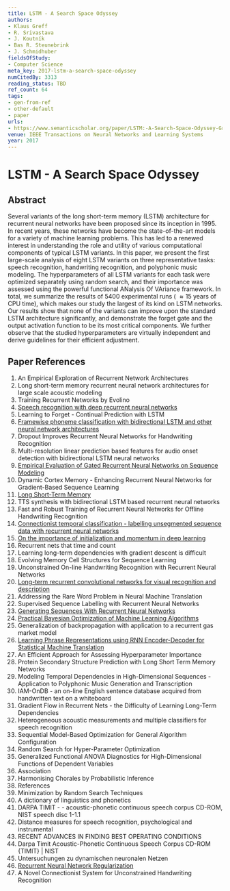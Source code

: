 ```yaml
---
title: LSTM - A Search Space Odyssey
authors:
- Klaus Greff
- R. Srivastava
- J. Koutník
- Bas R. Steunebrink
- J. Schmidhuber
fieldsOfStudy:
- Computer Science
meta_key: 2017-lstm-a-search-space-odyssey
numCitedBy: 3313
reading_status: TBD
ref_count: 64
tags:
- gen-from-ref
- other-default
- paper
urls:
- https://www.semanticscholar.org/paper/LSTM:-A-Search-Space-Odyssey-Greff-Srivastava/a7976c2bacfbb194ddbe7fd10c2e50a545cf4081?sort=total-citations
venue: IEEE Transactions on Neural Networks and Learning Systems
year: 2017
---
```


# LSTM - A Search Space Odyssey

## Abstract

Several variants of the long short-term memory (LSTM) architecture for recurrent neural networks have been proposed since its inception in 1995. In recent years, these networks have become the state-of-the-art models for a variety of machine learning problems. This has led to a renewed interest in understanding the role and utility of various computational components of typical LSTM variants. In this paper, we present the first large-scale analysis of eight LSTM variants on three representative tasks: speech recognition, handwriting recognition, and polyphonic music modeling. The hyperparameters of all LSTM variants for each task were optimized separately using random search, and their importance was assessed using the powerful functional ANalysis Of VAriance framework. In total, we summarize the results of 5400 experimental runs ( $\approx 15$  years of CPU time), which makes our study the largest of its kind on LSTM networks. Our results show that none of the variants can improve upon the standard LSTM architecture significantly, and demonstrate the forget gate and the output activation function to be its most critical components. We further observe that the studied hyperparameters are virtually independent and derive guidelines for their efficient adjustment.

## Paper References

1. An Empirical Exploration of Recurrent Network Architectures
2. Long short-term memory recurrent neural network architectures for large scale acoustic modeling
3. Training Recurrent Networks by Evolino
4. [Speech recognition with deep recurrent neural networks](2013-speech-recognition-with-deep-recurrent-neural-networks)
5. Learning to Forget - Continual Prediction with LSTM
6. [Framewise phoneme classification with bidirectional LSTM and other neural network architectures](2005-framewise-phoneme-classification-with-bidirectional-lstm-and-other-neural-network-architectures)
7. Dropout Improves Recurrent Neural Networks for Handwriting Recognition
8. Multi-resolution linear prediction based features for audio onset detection with bidirectional LSTM neural networks
9. [Empirical Evaluation of Gated Recurrent Neural Networks on Sequence Modeling](2014-empirical-evaluation-of-gated-recurrent-neural-networks-on-sequence-modeling)
10. Dynamic Cortex Memory - Enhancing Recurrent Neural Networks for Gradient-Based Sequence Learning
11. [Long Short-Term Memory](1997-long-short-term-memory)
12. TTS synthesis with bidirectional LSTM based recurrent neural networks
13. Fast and Robust Training of Recurrent Neural Networks for Offline Handwriting Recognition
14. [Connectionist temporal classification - labelling unsegmented sequence data with recurrent neural networks](2006-connectionist-temporal-classification-labelling-unsegmented-sequence-data-with-recurrent-neural-networks)
15. [On the importance of initialization and momentum in deep learning](2013-on-the-importance-of-initialization-and-momentum-in-deep-learning)
16. Recurrent nets that time and count
17. Learning long-term dependencies with gradient descent is difficult
18. Evolving Memory Cell Structures for Sequence Learning
19. Unconstrained On-line Handwriting Recognition with Recurrent Neural Networks
20. [Long-term recurrent convolutional networks for visual recognition and description](2015-long-term-recurrent-convolutional-networks-for-visual-recognition-and-description)
21. Addressing the Rare Word Problem in Neural Machine Translation
22. Supervised Sequence Labelling with Recurrent Neural Networks
23. [Generating Sequences With Recurrent Neural Networks](2013-generating-sequences-with-recurrent-neural-networks)
24. [Practical Bayesian Optimization of Machine Learning Algorithms](2012-practical-bayesian-optimization-of-machine-learning-algorithms)
25. Generalization of backpropagation with application to a recurrent gas market model
26. [Learning Phrase Representations using RNN Encoder-Decoder for Statistical Machine Translation](2014-learning-phrase-representations-using-rnn-encoder-decoder-for-statistical-machine-translation)
27. An Efficient Approach for Assessing Hyperparameter Importance
28. Protein Secondary Structure Prediction with Long Short Term Memory Networks
29. Modeling Temporal Dependencies in High-Dimensional Sequences - Application to Polyphonic Music Generation and Transcription
30. IAM-OnDB - an on-line English sentence database acquired from handwritten text on a whiteboard
31. Gradient Flow in Recurrent Nets - the Difficulty of Learning Long-Term Dependencies
32. Heterogeneous acoustic measurements and multiple classifiers for speech recognition
33. Sequential Model-Based Optimization for General Algorithm Configuration
34. Random Search for Hyper-Parameter Optimization
35. Generalized Functional ANOVA Diagnostics for High-Dimensional Functions of Dependent Variables
36. Association
37. Harmonising Chorales by Probabilistic Inference
38. References
39. Minimization by Random Search Techniques
40. A dictionary of linguistics and phonetics
41. DARPA TIMIT - - acoustic-phonetic continuous speech corpus CD-ROM, NIST speech disc 1-1.1
42. Distance measures for speech recognition, psychological and instrumental
43. RECENT ADVANCES IN FINDING BEST OPERATING CONDITIONS
44. Darpa Timit Acoustic-Phonetic Continuous Speech Corpus CD-ROM {TIMIT} | NIST
45. Untersuchungen zu dynamischen neuronalen Netzen
46. [Recurrent Neural Network Regularization](2014-recurrent-neural-network-regularization)
47. A Novel Connectionist System for Unconstrained Handwriting Recognition
